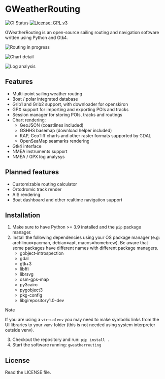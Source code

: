 # GWeatherRouting

![CI Status](https://github.com/dakk/gweatherrouting/actions/workflows/ci.yaml/badge.svg)
[![License: GPL v3](https://img.shields.io/badge/License-GPLv3-blue.svg)](https://www.gnu.org/licenses/gpl-3.0)
<!-- [![PyPI version](https://badge.fury.io/py/gweatherrouting.svg)](https://badge.fury.io/py/gweatherrouting) -->

GWeatherRouting is an open-source sailing routing and navigation software written using Python and Gtk4.

![Routing in progress](https://github.com/dakk/gweatherrouting/raw/master/docs/source/_static/images/quickstart/10.gif)

<!-- ![Routing in progress](https://github.com/dakk/gweatherrouting/raw/master/docs/source/_static/images/s3.png) -->
<!-- ![Routing done](https://github.com/dakk/gweatherrouting/raw/master/docs/source/_static/images/s5.png) -->

![Chart detail](https://github.com/dakk/gweatherrouting/raw/master/docs/source/_static/images/s6.png)

![Log analysis](https://github.com/dakk/gweatherrouting/raw/master/docs/source/_static/images/loganalysis.png)

## Features

- Multi-point sailing weather routing
- Boat / polar integrated database
- Grib1 and Grib2 support, with downloader for openskiron
- GPX support for importing and exporting POIs and tracks
- Session manager for storing POIs, tracks and routings
- Chart rendering: 
    - GeoJSON (coastlines included)
    - GSHHS basemap (download helper included)
    - KAP, GeoTiff charts and other raster formats supported by GDAL
    - OpenSeaMap seamarks rendering
- Gtk4 interface
- NMEA instruments support
- NMEA / GPX log analysys


## Planned features

- Customizable routing calculator
- Ortodromic track render
- AIS rendering
- Boat dashboard and other realtime navigation support


## Installation

1. Make sure to have Python >= 3.9 installed and the `pip` package manager.
2. Install the following dependencies using your OS package manager (e.g: archlinux=pacman, debian=apt, macos=homebrew). Be aware that some packages have different names with different package managers.
   - gobject-introspection
   - gdal
   - gtk+3
   - libffi
   - librsvg
   - osm-gps-map
   - py3cairo
   - pygobject3
   - pkg-config
   - libgirepository1.0-dev

> [!NOTE]  
> If you are using a `virtualenv` you may need to make symbolic links from the UI libraries to your `venv` folder (this is not needed using system interpreter outside venv).

3. Checkout the repository and run: ```pip install .```
4. Start the software running: ```gweatherrouting```

## License

Read the LICENSE file.
